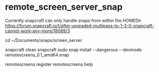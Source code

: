 # remote_screen_server_snap

Currently snapcraft can only handle snaps from within the HOMEDir
https://forum.snapcraft.io/t/after-upgraded-multipass-to-1-3-0-snapcraft-cannot-work-any-more/18089/3

cd ~/Documents/snaps/screen_server

snapcraft clean
snapcraft
sudo snap install --dangerous --devmode remotescreens_0.1_amd64.snap

remotescreens.register
remotescreens.help
